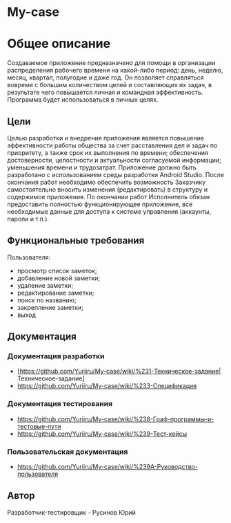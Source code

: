 # My-case
# Общее описание
Создаваемое приложение предназначено для помощи в организации
распределения рабочего времени на какой-либо период: день, неделю, месяц,
квартал, полугодие и даже год. Он позволяет справляться вовремя с большим
количеством целей и составляющих их задач, в результате чего повышается
личная и командная эффективность.
Программа будет использоваться в личных целях.
## Цели 
Целью разработки и внедрения приложения является повышение
эффективности работы общества за счет расставления дел и задач по
приоритету, а также срок их выполнения по времени; обеспечения
достоверности, целостности и актуальности согласуемой информации;
уменьшения времени и трудозатрат.
Приложение должно быть разработано с использованием среды
разработки Android Studio. После окончания работ необходимо обеспечить
возможность Заказчику самостоятельно вносить изменения (редактировать) в
структуру и содержимое приложения.
По окончании работ Исполнитель обязан предоставить полностью
функционирующее приложение, все необходимые данные для доступа к
системе управления (аккаунты, пароли и т.п.).
## Функциональные требования
Пользователя:
- просмотр список заметок;
- добавление новой заметки;
- удаление заметки;
- редактирование заметки;
- поиск по названию;
- закрепление заметки;
- выход
## Документация 
### Документация разработки
- [https://github.com/Yuriiru/My-case/wiki/%231-Техническое-задание| Техническое-задание]
- https://github.com/Yuriiru/My-case/wiki/%233-Спецификация
### Документация тестирования
- https://github.com/Yuriiru/My-case/wiki/%238-Граф-программы-и-тестовые-пути
- https://github.com/Yuriiru/My-case/wiki/%239-Тест-кейсы
### Пользовательская документация
- https://github.com/Yuriiru/My-case/wiki/%239A-Руководство-пользователя
## Автор
Разработчик-тестировщик - Русинов Юрий

